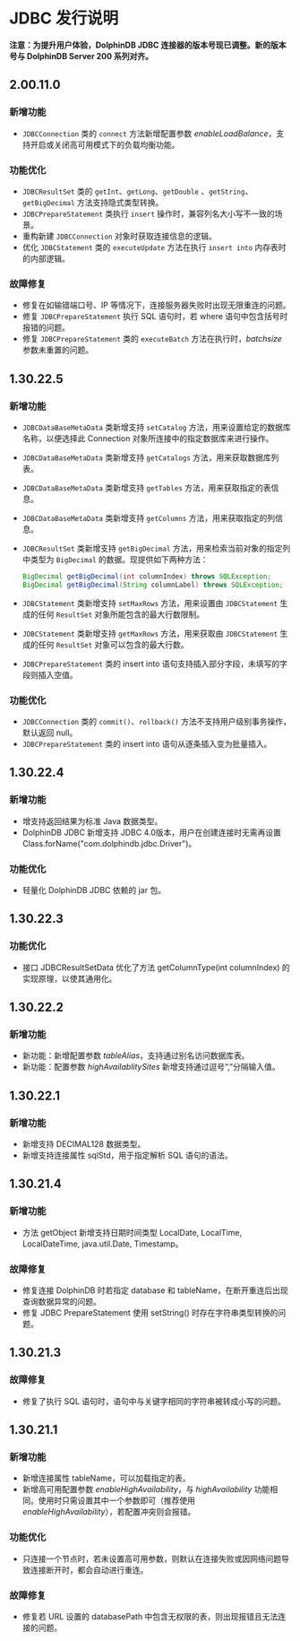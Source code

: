 # JDBC 发行说明

**注意：为提升用户体验，DolphinDB JDBC 连接器的版本号现已调整。新的版本号与 DolphinDB Server 200 系列对齐。**

## 2.00.11.0

### 新增功能

- `JDBCConnection` 类的 `connect` 方法新增配置参数 *enableLoadBalance*，支持开启或关闭高可用模式下的负载均衡功能。

### 功能优化

-  `JDBCResultSet` 类的 `getInt`、`getLong`、`getDouble` 、`getString`、`getBigDecimal` 方法支持隐式类型转换。
- `JDBCPrepareStatement` 类执行 `insert` 操作时，兼容列名大小写不一致的场景。
- 重构新建 `JDBCConnection` 对象时获取连接信息的逻辑。
- 优化 `JDBCStatement` 类的 `executeUpdate` 方法在执行 `insert into` 内存表时的内部逻辑。

### 故障修复

- 修复在如输错端口号、IP 等情况下，连接服务器失败时出现无限重连的问题。
- 修复 `JDBCPrepareStatement` 执行 SQL 语句时，若 where 语句中包含括号时报错的问题。
- 修复 `JDBCPrepareStatement` 类的 `executeBatch` 方法在执行时，*batchsize* 参数未重置的问题。

## 1.30.22.5

### 新增功能

* `JDBCDataBaseMetaData` 类新增支持 `setCatalog` 方法，用来设置给定的数据库名称，以便选择此 Connection 对象所连接中的指定数据库来进行操作。
* `JDBCDataBaseMetaData` 类新增支持 `getCatalogs` 方法，用来获取数据库列表。
* `JDBCDataBaseMetaData` 类新增支持 `getTables` 方法，用来获取指定的表信息。
* `JDBCDataBaseMetaData` 类新增支持 `getColumns` 方法，用来获取指定的列信息。
* `JDBCResultSet` 类新增支持 `getBigDecimal` 方法，用来检索当前对象的指定列中类型为 `BigDecimal` 的数据。现提供如下两种方法：

  ```java
  BigDecimal getBigDecimal(int columnIndex) throws SQLException;
  BigDecimal getBigDecimal(String columnLabel) throws SQLException;
  ```

* `JDBCStatement` 类新增支持 `setMaxRows` 方法，用来设置由 `JDBCStatement` 生成的任何 `ResultSet` 对象所能包含的最大行数限制。
* `JDBCStatement` 类新增支持 `getMaxRows` 方法，用来获取由 `JDBCStatement` 生成的任何 `ResultSet` 对象可以包含的最大行数。
* `JDBCPrepareStatement` 类的 insert into 语句支持插入部分字段，未填写的字段则插入空值。

### 功能优化

* `JDBCConnection` 类的 `commit()`、`rollback()` 方法不支持用户级别事务操作，默认返回 null。
* `JDBCPrepareStatement` 类的 insert into 语句从逐条插入变为批量插入。

## 1.30.22.4

### 新增功能

* 增支持返回结果为标准 Java 数据类型。
* DolphinDB JDBC 新增支持 JDBC 4.0版本，用户在创建连接时无需再设置Class.forName("com.dolphindb.jdbc.Driver")。

### 功能优化

* 轻量化 DolphinDB JDBC 依赖的 jar 包。

## 1.30.22.3

### 功能优化

* 接口 JDBCResultSetData 优化了方法 getColumnType(int columnIndex) 的实现原理，以使其通用化。

## 1.30.22.2

### 新增功能

* 新功能：新增配置参数 *tableAlias*，支持通过别名访问数据库表。
* 新功能：配置参数 *highAvailablitySites* 新增支持通过逗号“,”分隔输入值。

## 1.30.22.1

### 新增功能

* 新增支持 DECIMAL128 数据类型。
* 新增支持连接属性 sqlStd，用于指定解析 SQL 语句的语法。

## 1.30.21.4

### 新增功能

* 方法 getObject 新增支持日期时间类型 LocalDate, LocalTime, LocalDateTime, java.util.Date, Timestamp。

### 故障修复

* 修复连接 DolphinDB 时若指定 database 和 tableName，在断开重连后出现查询数据异常的问题。
* 修复 JDBC PrepareStatement 使用 setString() 时存在字符串类型转换的问题。

## 1.30.21.3
  
### 故障修复

* 修复了执行 SQL 语句时，语句中与关键字相同的字符串被转成小写的问题。 

## 1.30.21.1

### 新增功能

* 新增连接属性 tableName，可以加载指定的表。
* 新增高可用配置参数 *enableHighAvailability*，与 *highAvailability* 功能相同。使用时只需设置其中一个参数即可（推荐使用 *enableHighAvailability*），若配置冲突则会报错。

### 功能优化

* 只连接一个节点时，若未设置高可用参数，则默认在连接失败或因网络问题导致连接断开时，都会自动进行重连。

### 故障修复

* 修复若 URL 设置的 databasePath 中包含无权限的表，则出现报错且无法连接的问题。
